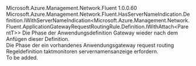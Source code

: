 <Type Name="IWithServerNameIndication&lt;ParentT&gt;" FullName="Microsoft.Azure.Management.Network.Fluent.ApplicationGatewayRequestRoutingRule.Definition.IWithServerNameIndication&lt;ParentT&gt;">
  <TypeSignature Language="C#" Value="public interface IWithServerNameIndication&lt;ParentT&gt; : Microsoft.Azure.Management.Network.Fluent.HasServerNameIndication.Definition.IWithServerNameIndication&lt;Microsoft.Azure.Management.Network.Fluent.ApplicationGatewayRequestRoutingRule.Definition.IWithAttach&lt;ParentT&gt;&gt;" />
  <TypeSignature Language="ILAsm" Value=".class public interface auto ansi abstract IWithServerNameIndication`1&lt;ParentT&gt; implements class Microsoft.Azure.Management.Network.Fluent.HasServerNameIndication.Definition.IWithServerNameIndication`1&lt;class Microsoft.Azure.Management.Network.Fluent.ApplicationGatewayRequestRoutingRule.Definition.IWithAttach`1&lt;!ParentT&gt;&gt;" />
  <TypeSignature Language="DocId" Value="T:Microsoft.Azure.Management.Network.Fluent.ApplicationGatewayRequestRoutingRule.Definition.IWithServerNameIndication`1" />
  <TypeSignature Language="VB.NET" Value="Public Interface IWithServerNameIndication(Of ParentT)&#xA;Implements IWithServerNameIndication(Of IWithAttach(Of ParentT))" />
  <TypeSignature Language="F#" Value="type IWithServerNameIndication&lt;'ParentT&gt; = interface&#xA;    interface IWithServerNameIndication&lt;IWithAttach&lt;'ParentT&gt;&gt;" />
  <AssemblyInfo>
    <AssemblyName>Microsoft.Azure.Management.Network.Fluent</AssemblyName>
    <AssemblyVersion>1.0.0.60</AssemblyVersion>
  </AssemblyInfo>
  <TypeParameters>
    <TypeParameter Name="ParentT" />
  </TypeParameters>
  <Interfaces>
    <Interface>
      <InterfaceName>Microsoft.Azure.Management.Network.Fluent.HasServerNameIndication.Definition.IWithServerNameIndication&lt;Microsoft.Azure.Management.Network.Fluent.ApplicationGatewayRequestRoutingRule.Definition.IWithAttach&lt;ParentT&gt;&gt;</InterfaceName>
    </Interface>
  </Interfaces>
  <Docs>
    <typeparam name="ParentT">Die Phase der Anwendungsdefinition Gateway wieder nach dem Anfügen dieser Definition.</typeparam>
    <summary>
            Die Phase der ein vorhandenes Anwendungsgateway request routing Regeldefinition taktmonitoren servernamensanzeige erfordern.
            </summary>
    <remarks>To be added.</remarks>
  </Docs>
  <Members />
</Type>